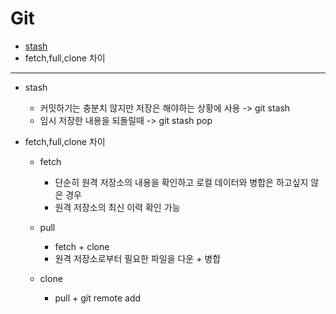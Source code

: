 # Git

- [stash](#stash)
- fetch,full,clone 차이

---

- stash
  -  커밋하기는 충분치 않지만 저장은 해야하는 상황에 사용 -> git stash 
  -  임시 저장한 내용을 되돌릴때 -> git stash pop

- fetch,full,clone 차이 
  - fetch 
    - 단순히 원격 저장소의 내용을 확인하고 로컬 데이터와 병합은 하고싶지 않은 경우 
    - 원격 저장소의 최신 이력 확인 가능 
  
  - pull
    - fetch + clone 
    - 원격 저장소로부터 필요한 파일을 다운 + 병합 

  - clone 
    - pull + git remote add 
